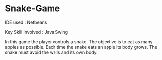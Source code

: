 # Snake-Game

IDE used : Netbeans        

Key Skill involved : Java Swing    

In this game the player controls a snake. The objective is to eat as many apples as possible. Each time the snake eats an apple its body grows. 
The snake must avoid the walls and its own body.
